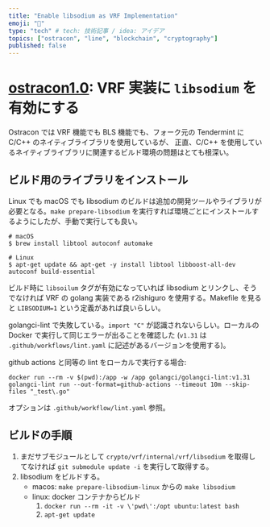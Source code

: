 ```yaml
---
title: "Enable libsodium as VRF Implementation"
emoji: "🏺"
type: "tech" # tech: 技術記事 / idea: アイデア
topics: ["ostracon", "line", "blockchain", "cryptography"]
published: false
---
```


# [ostracon1.0](https://github.com/line/ostracon): VRF 実装に `libsodium` を有効にする

Ostracon では VRF 機能でも BLS 機能でも、フォーク元の Tendermint に C/C++ のネイティブライブラリを使用しているが、
正直、C/C++ を使用しているネイティブライブラリに関連するビルド環境の問題はとても根深い。

## ビルド用のライブラリをインストール

Linux でも macOS でも libsodium のビルドは追加の開発ツールやライブラリが必要となる。`make prepare-libsodium` を実行すれば環境ごとにインストールするようにしたが、手動で実行しても良い。

```
# macOS
$ brew install libtool autoconf automake

# Linux
$ apt-get update && apt-get -y install libtool libboost-all-dev autoconf build-essential
```

ビルド時に `libsoilum` タグが有効になっていれば libsodium とリンクし、そうでなければ VRF の golang 実装である r2ishiguro を使用する。Makefile を見ると `LIBSODIUM=1` という定義があれば良いらしい。

golangci-lint で失敗している。`import "C"` が認識されないらしい。ローカルの Docker で実行して同じエラーが出ることを確認した (`v1.31` は `.github/workflows/lint.yaml` に記述があるバージョンを使用する)。

github actions と同等の lint をローカルで実行する場合:

```
docker run --rm -v $(pwd):/app -w /app golangci/golangci-lint:v1.31 golangci-lint run --out-format=github-actions --timeout 10m --skip-files "_test\.go"
```

オプションは `.github/workflow/lint.yaml` 参照。

## ビルドの手順

1. まだサブモジュールとして `crypto/vrf/internal/vrf/libsodium` を取得してなければ `git submodule update -i` を実行して取得する。
2. libsodium をビルドする。
    * macos: `make prepare-libsodium-linux` からの `make libsodium`
    * linux: docker コンテナからビルド
        1. `docker run --rm -it -v \'pwd\':/opt ubuntu:latest bash`
        2. `apt-get update`